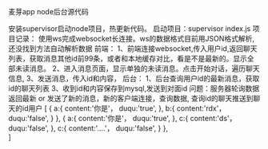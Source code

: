 麦芽app  node后台源代码

安装supervisor启动node项目，热更新代码。
启动项目：supervisor index.js
项目记录：
使用ws完成websocket长连接。ws的数据格式目前用JSON格式解析,还没找到方法自动解析数据 
前端：
1、前端连接websocket,传入用户id,返回聊天列表，获取消息其他id前99条，或者和本地缓存对比，看是不是最新的。显示全部未读消息。
2、进入消息页面，显示单独的未读消息。点击开始对话，遍历聊天信息,
3、发送消息，传入id和内容，
后台：
1、后台查询用户id的最新消息，获取id的聊天列表
3、收到id和内容保存到mysql,发送到对面id
问题：服务器轮询数据返回最新 or 发送了新的消息，新的客户端连接，查询数据, 
查询id的聊天推送到聊天的id用户
[
    {
        a:{
            content:'你是'，
            duqu:'true',
        },
        b:{
            content:'rdx'，
            duqu:'false',
        }
    }, 
    {
        a:{
            content:'你是'，
            duqu:'true',
        },
        c:{
            content:'ds'，
            duqu:'false',
        },
        c:{
            content:'....'，
            duqu:'false',
        }
    },   
]
